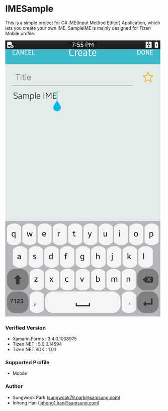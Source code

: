 # IMESample
This is a simple project for C# IME(Input Method Editor) Application, which lets you create your own IME.
SampleIME is mainly designed for Tizen Mobile profile.

![portrait_ime](./ScreenShots/portrait_ime.png)


### Verified Version
* Xamarin.Forms : 3.4.0.1008975
* Tizen.NET : 5.0.0.14594
* Tizen.NET.SDK : 1.0.1


### Supported Profile
* Mobile

### Author
* Sungwook Park (sungwook79.park@samsung.com)
* Inhong Han (inhong1.han@samsung.com)
